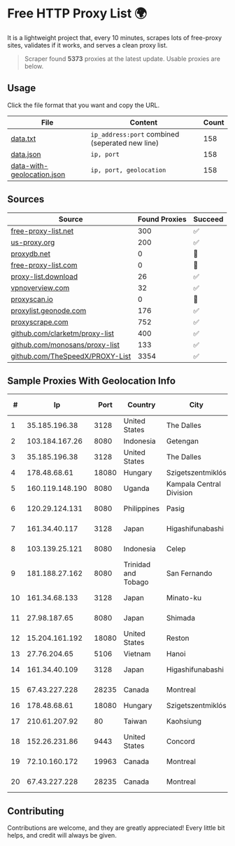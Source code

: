 
# Free HTTP Proxy List 🌍

It is a lightweight project that, every 10 minutes, scrapes lots of free-proxy sites, validates if it works, and serves a clean proxy list.


> Scraper found **5373** proxies at the latest update. Usable proxies are below.

## Usage

Click the file format that you want and copy the URL.


|File|Content|Count|
|----|-------|-----|
|[data.txt](https://raw.githubusercontent.com/themiralay/Proxy-List-World/master/data.txt)|`ip_address:port` combined (seperated new line)|158|
|[data.json](https://raw.githubusercontent.com/themiralay/Proxy-List-World/master/data.json)|`ip, port`|158|
|[data-with-geolocation.json](https://raw.githubusercontent.com/themiralay/Proxy-List-World/master/data-with-geolocation.json)|`ip, port, geolocation`|158|

## Sources

|Source|Found Proxies|Succeed|
|------|-------------|-------|
|[free-proxy-list.net](https://free-proxy-list.net)|300|✅|
|[us-proxy.org](https://www.us-proxy.org)|200|✅|
|[proxydb.net](http://proxydb.net)|0|🚫|
|[free-proxy-list.com](https://free-proxy-list.com/?page=&port=&type%5B%5D=http&type%5B%5D=https&up_time=0&search=Search)|0|🚫|
|[proxy-list.download](https://www.proxy-list.download/HTTP)|26|✅|
|[vpnoverview.com](https://vpnoverview.com/privacy/anonymous-browsing/free-proxy-servers)|32|✅|
|[proxyscan.io](https://www.proxyscan.io)|0|🚫|
|[proxylist.geonode.com](https://proxylist.geonode.com/api/proxy-list?limit=300&page=1&sort_by=lastChecked&sort_type=desc&protocols=http,https)|176|✅|
|[proxyscrape.com](https://api.proxyscrape.com/v2/?request=displayproxies&protocol=http&timeout=10000&country=all&ssl=all&anonymity=all)|752|✅|
|[github.com/clarketm/proxy-list](https://raw.githubusercontent.com/clarketm/proxy-list/master/proxy-list-raw.txt)|400|✅|
|[github.com/monosans/proxy-list](https://raw.githubusercontent.com/monosans/proxy-list/main/proxies/http.txt)|133|✅|
|[github.com/TheSpeedX/PROXY-List](https://raw.githubusercontent.com/TheSpeedX/PROXY-List/master/http.txt)|3354|✅|


## Sample Proxies With Geolocation Info

|#|Ip|Port|Country|City|Internet Service Provider|
|-|--|----|-------|----|-------------------------|
|1|35.185.196.38|3128|United States|The Dalles|Google LLC|
|2|103.184.167.26|8080|Indonesia|Getengan|PT Pricom Media Solusi|
|3|35.185.196.38|3128|United States|The Dalles|Google LLC|
|4|178.48.68.61|18080|Hungary|Szigetszentmiklós|UPC|
|5|160.119.148.190|8080|Uganda|Kampala Central Division|Blue Crane Communications (U) Ltd|
|6|120.29.124.131|8080|Philippines|Pasig|ComClark Network & Technology Corp|
|7|161.34.40.117|3128|Japan|Higashifunabashi|NTT PC Communications, Inc.|
|8|103.139.25.121|8080|Indonesia|Celep|Universitas Muhammadiyah Sidoarjo|
|9|181.188.27.162|8080|Trinidad and Tobago|San Fernando|Columbus Communications Trinidad Limited.|
|10|161.34.68.133|3128|Japan|Minato-ku|NTT PC Communications, Inc.|
|11|27.98.187.65|8080|Japan|Shimada|TOKAI Communications Corporation|
|12|15.204.161.192|18080|United States|Reston|OVH SAS|
|13|27.76.204.65|5106|Vietnam|Hanoi|Newass2011xDSLHCMC|
|14|161.34.40.109|3128|Japan|Higashifunabashi|NTT PC Communications, Inc.|
|15|67.43.227.228|28235|Canada|Montreal|GloboTech Communications|
|16|178.48.68.61|18080|Hungary|Szigetszentmiklós|UPC|
|17|210.61.207.92|80|Taiwan|Kaohsiung|Chunghwa Telecom Co., Ltd.|
|18|152.26.231.86|9443|United States|Concord|MCNC|
|19|72.10.160.172|19963|Canada|Montreal|GloboTech Communications|
|20|67.43.227.228|28235|Canada|Montreal|GloboTech Communications|



## Contributing

Contributions are welcome, and they are greatly appreciated! Every
little bit helps, and credit will always be given.

